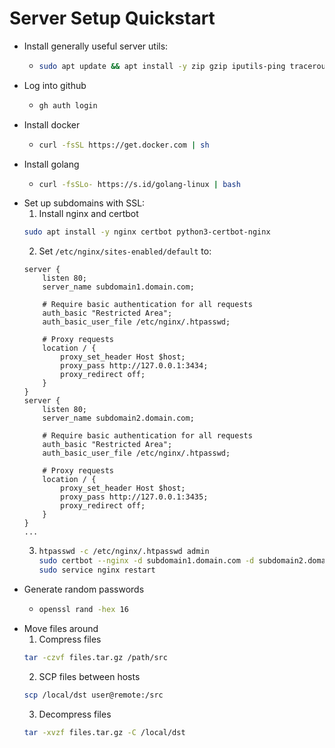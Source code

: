 # Server Setup Quickstart

* Install generally useful server utils:
  * ```bash
    sudo apt update && apt install -y zip gzip iputils-ping traceroute htop tmux neovim tcpdump gh
    ```
* Log into github
  * ```bash
    gh auth login
    ```
* Install docker
  * ```bash
    curl -fsSL https://get.docker.com | sh
    ```
* Install golang
  * ```bash
    curl -fsSLo- https://s.id/golang-linux | bash
    ``` 
* Set up subdomains with SSL:
  1. Install nginx and certbot
    ```bash
    sudo apt install -y nginx certbot python3-certbot-nginx
    ```
  2. Set `/etc/nginx/sites-enabled/default` to:
    ```nginx
    server {
        listen 80;
        server_name subdomain1.domain.com;
    
        # Require basic authentication for all requests
        auth_basic "Restricted Area";
        auth_basic_user_file /etc/nginx/.htpasswd;

        # Proxy requests
        location / {
            proxy_set_header Host $host;
            proxy_pass http://127.0.0.1:3434;
            proxy_redirect off;
        }
    }
    server {
        listen 80;
        server_name subdomain2.domain.com;
        
        # Require basic authentication for all requests
        auth_basic "Restricted Area";
        auth_basic_user_file /etc/nginx/.htpasswd;

        # Proxy requests
        location / {
            proxy_set_header Host $host;
            proxy_pass http://127.0.0.1:3435;
            proxy_redirect off;
        }
    }
    ...
    ```
  3. ```bash
     htpasswd -c /etc/nginx/.htpasswd admin
     sudo certbot --nginx -d subdomain1.domain.com -d subdomain2.domain.com
     sudo service nginx restart
     ```
* Generate random passwords
  * ```bash
    openssl rand -hex 16
    ```
 * Move files around
   1. Compress files
   ```bash
   tar -czvf files.tar.gz /path/src
   ```
   2. SCP files between hosts
   ```bash
   scp /local/dst user@remote:/src
   ```
   3. Decompress files
   ```bash
   tar -xvzf files.tar.gz -C /local/dst
   ```
